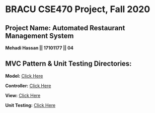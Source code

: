 # BRACU CSE470 Project, Fall 2020

## Project Name: Automated Restaurant Management System

**Mehadi Hassan  || 17101177  || 04**

## MVC Pattern & Unit Testing Directories:
**Model:** [Click Here](https://github.com/mehadihn/BRACUCSE470Project/tree/master/app/src/main/java/com/dineout/code/Model)

**Controller:** [Click Here](https://github.com/mehadihn/BRACUCSE470Project/tree/master/app/src/main/java/com/dineout/code/Controller)

**View:** [Click Here](https://github.com/mehadihn/BRACUCSE470Project/tree/master/app/src/main/res/layout)

**Unit Testing:** [Click Here](https://github.com/mehadihn/BRACUCSE470Project/tree/master/app/src/test/java/com/dineout)